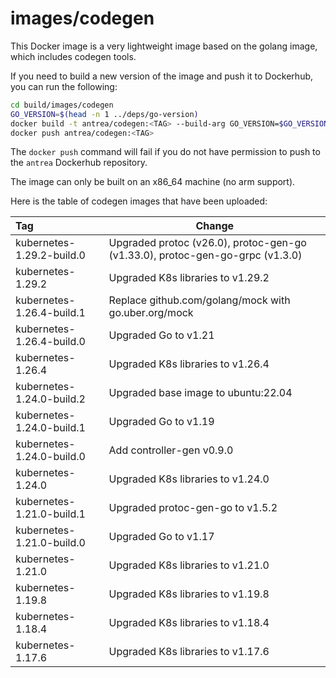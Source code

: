 # images/codegen

This Docker image is a very lightweight image based on the golang image, which
includes codegen tools.

If you need to build a new version of the image and push it to Dockerhub, you
can run the following:

```bash
cd build/images/codegen
GO_VERSION=$(head -n 1 ../deps/go-version)
docker build -t antrea/codegen:<TAG> --build-arg GO_VERSION=$GO_VERSION .
docker push antrea/codegen:<TAG>
```

The `docker push` command will fail if you do not have permission to push to the
`antrea` Dockerhub repository.

The image can only be built on an x86_64 machine (no arm support).

Here is the table of codegen images that have been uploaded:

| Tag                            | Change                                               |
| :----------------------------- | ---------------------------------------------------- |
| kubernetes-1.29.2-build.0      | Upgraded protoc (v26.0), protoc-gen-go (v1.33.0), protoc-gen-go-grpc (v1.3.0) |
| kubernetes-1.29.2              | Upgraded K8s libraries to v1.29.2                    |
| kubernetes-1.26.4-build.1      | Replace github.com/golang/mock with go.uber.org/mock |
| kubernetes-1.26.4-build.0      | Upgraded Go to v1.21                                 |
| kubernetes-1.26.4              | Upgraded K8s libraries to v1.26.4                    |
| kubernetes-1.24.0-build.2      | Upgraded base image to ubuntu:22.04                  |
| kubernetes-1.24.0-build.1      | Upgraded Go to v1.19                                 |
| kubernetes-1.24.0-build.0      | Add controller-gen v0.9.0                            |
| kubernetes-1.24.0              | Upgraded K8s libraries to v1.24.0                    |
| kubernetes-1.21.0-build.1      | Upgraded protoc-gen-go to v1.5.2                     |
| kubernetes-1.21.0-build.0      | Upgraded Go to v1.17                                 |
| kubernetes-1.21.0              | Upgraded K8s libraries to v1.21.0                    |
| kubernetes-1.19.8              | Upgraded K8s libraries to v1.19.8                    |
| kubernetes-1.18.4              | Upgraded K8s libraries to v1.18.4                    |
| kubernetes-1.17.6              | Upgraded K8s libraries to v1.17.6                    |
